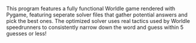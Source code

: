 This program features a fully functional Worldle game rendered with Pygame, featuring seperate solver files that gather potential answers and pick the best ones. The optimized solver uses real tactics used by Worldle speedrunners to consistently narrow
down the word and guess within 5 guesses or less!
